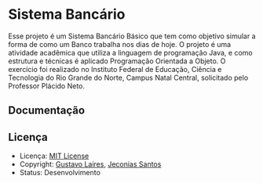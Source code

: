 # Sistema Bancário

Esse projeto é um Sistema Bancário Básico que tem como objetivo simular a forma de como um Banco trabalha nos dias de hoje.
O projeto é uma atividade acadêmica que utiliza a linguagem de programação Java, e como estrutura e técnicas é aplicado Programação Orientada a Objeto. O exercício foi realizado no Instituto Federal de Educação, Ciência e Tecnologia do Rio Grande do Norte, Campus Natal Central, solicitado pelo Professor Plácido Neto.  


## Documentação




## Licença
* Licença: [MIT License](https://opensource.org/licenses/MIT)
* Copyright: [Gustavo Laires](https://github.com/gustavolaires), [Jeconias Santos](https://github.com/jeconiassantos)
* Status: Desenvolvimento
